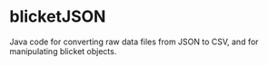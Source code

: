 # blicketJSON
Java code for converting raw data files from JSON to CSV, and for manipulating blicket objects.
